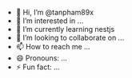- 👋 Hi, I’m @tanpham89x
- 👀 I’m interested in ...
- 🌱 I’m currently learning nestjs
- 💞️ I’m looking to collaborate on ...
- 📫 How to reach me ...
- 😄 Pronouns: ...
- ⚡ Fun fact: ...

<!---
tanpham89x/tanpham89x is a ✨ special ✨ repository because its `README.md` (this file) appears on your GitHub profile.
You can click the Preview link to take a look at your changes.
--->
